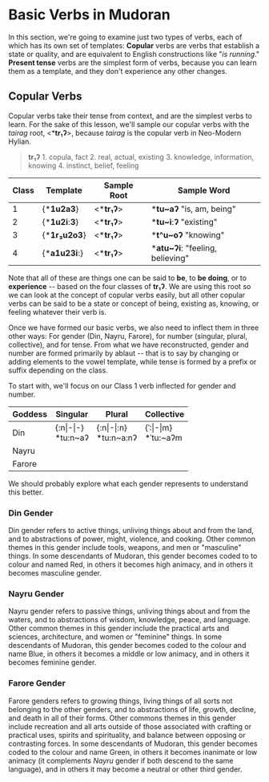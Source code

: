 # Basic Verbs in Mudoran
In this section, we're going to examine just two types of verbs, each of which has its own set of templates: **Copular** verbs are verbs that establish a state or quality, and are equivalent to English constructions like "*is running*." **Present tense** verbs are the simplest form of verbs, because you can learn them as a template, and they don't experience any other changes.

## Copular Verbs
Copular verbs take their tense from context, and are the simplest verbs to learn. For the sake of this lesson, we'll sample our copular verbs with the *tairag* root, \<\***tr₁ʔ**>, because *tairag* is the copular verb in Neo-Modern Hylian.

> **tr₁ʔ** 1. copula, fact 2. real, actual, existing 3. knowledge, information, knowing 4. instinct, belief, feeling

| Class | Template         | Sample Root    | Sample Word                         |
| ----- | ---------------- | -------------- | ----------------------------------- |
| 1     | \{\***1u2a3**}   | \<\***tr₁ʔ**\> | \***tu\~aʔ** "is, am, being"        |
| 2     | \{\***1u2iː3**}  | \<\***tr₁ʔ**\> | \***tu\~iːʔ** "existing"            |
| 3     | \{\***1r₃u2o3**} | \<\***tr₁ʔ**\> | \***t\^u\~oʔ** "knowing"            |
| 4     | \{\***a1u23iː**} | \<\***tr₁ʔ**\> | \***atu\~ʔiː** "feeling, believing" |
Note that all of these are things one can be said to **be**, to **be doing**, or to **experience** -- based on the four classes of **tr₁ʔ**. We are using this root so we can look at the concept of copular verbs easily, but all other copular verbs can be said to be a state or concept of being, existing as, knowing, or feeling whatever their verb is.

Once we have formed our basic verbs, we also need to inflect them in three other ways: For gender (Din, Nayru, Farore), for number (singular, plural, collective), and for tense. From what we have reconstructed, gender and number are formed primarily by ablaut -- that is to say by changing or adding elements to the vowel template, while tense is formed by a prefix or suffix depending on the class.

To start with, we'll focus on our Class 1 verb inflected for gender and number.

| Goddess | Singular                 | Plural                      | Collective                |
| ------- | ------------------------ | --------------------------- | ------------------------- |
| Din     | \{:n\|-\|-}<br>\*tu:n~aʔ | \{:n\|-\|:n}<br>\*tu:n~a:nʔ | \{ˈ:\|-\|m}<br>\*ˈtu:~aʔm |
| Nayru   |                          |                             |                           |
| Farore  |                          |                             |                           |
We should probably explore what each gender represents to understand this better.

### Din Gender
Din gender refers to active things, unliving things about and from the land, and to abstractions of power, might, violence, and cooking. Other common themes in this gender include tools, weapons, and men or "masculine" things. In some descendants of Mudoran, this gender becomes coded to to colour and named Red, in others it becomes high animacy, and in others it becomes masculine gender.

### Nayru Gender
Nayru gender refers to passive things, unliving things about and from the waters, and to abstractions of wisdom, knowledge, peace, and language. Other common themes in this gender include the practical arts and sciences, architecture, and women or "feminine" things. In some descendants of Mudoran, this gender becomes coded to the colour and name Blue, in others it becomes a middle or low animacy, and in others it becomes feminine gender.

### Farore Gender
Farore genders refers to growing things, living things of all sorts not belonging to the other genders, and to abstractions of life, growth, decline, and death in all of their forms. Other commons themes in this gender include recreation and all arts outside of those associated with crafting or practical uses, spirits and spirituality, and balance between opposing or contrasting forces. In some descendants of Mudoran, this gender becomes coded to the colour and name Green, in others it becomes inanimate or low animacy (it complements _Nayru_ gender if both descend to the same language), and in others it may become a neutral or other third gender.
